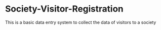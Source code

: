 # Society-Visitor-Registration
This is a basic data entry system to collect the data of visitors to a society
